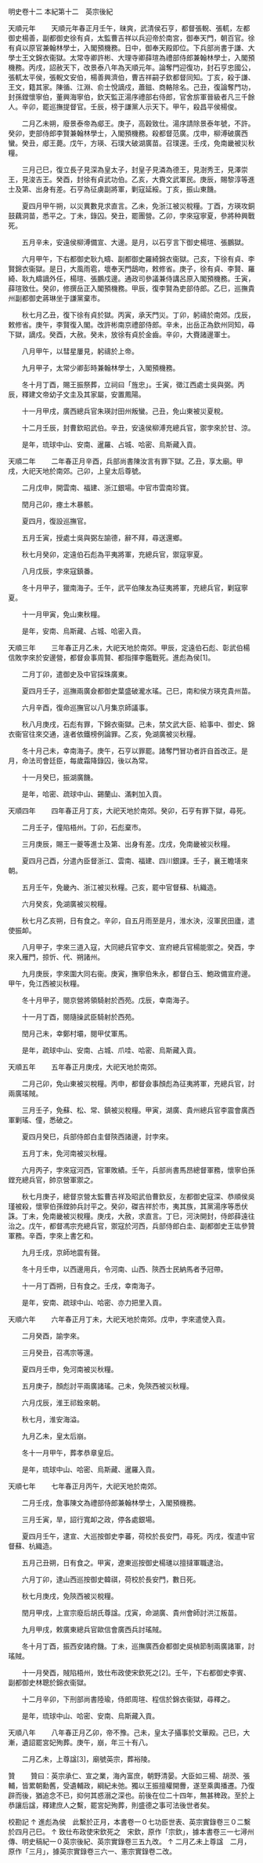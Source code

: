 明史卷十二
本紀第十二　英宗後紀

天順元年
　　天順元年春正月壬午，昧爽，武清侯石亨，都督張輗、張軏，左都御史楊善，副都御史徐有貞，太監曹吉祥以兵迎帝於南宮，御奉天門，朝百官。徐有貞以原官兼翰林學士，入閣預機務。日中，御奉天殿即位。下兵部尚書于謙、大學士王文錦衣衞獄。太常寺卿許彬、大理寺卿薛瑄為禮部侍郎兼翰林學士，入閣預機務。丙戌，詔赦天下，改景泰八年為天順元年。論奪門迎復功，封石亨忠國公，張軏太平侯，張輗文安伯，楊善興濟伯，曹吉祥嗣子欽都督同知。丁亥，殺于謙、王文，籍其家。陳循、江淵、俞士悅謫戍，蕭鎡、商輅除名。己丑，復論奪門功，封孫鏜懷寧伯，董興海寧伯，欽天監正湯序禮部右侍郎，官舍旂軍晉級者凡三千餘人。辛卯，罷巡撫提督官。壬辰，榜于謙黨人示天下。甲午，殺昌平侯楊俊。

　　二月乙未朔，廢景泰帝為郕王。庚子，高穀致仕。湯序請除景泰年號，不許。癸卯，吏部侍郎李賢兼翰林學士，入閣預機務。殺都督范廣。戊申，柳溥破廣西蠻。癸丑，郕王薨。戊午，方瑛、石璞大破湖廣苗。召璞還。壬戌，免南畿被災秋糧。

　　三月己巳，復立長子見深為皇太子，封皇子見潾為德王，見澍秀王，見澤崇王，見浚吉王。癸酉，封徐有貞武功伯。乙亥，大賚文武軍民。庚辰，賜黎淳等進士及第、出身有差。石亨為征虜副將軍，剿寇延綏。丁亥，振山東饑。

　　夏四月甲午朔，以災異數見求直言。乙未，免浙江被災稅糧。丁酉，方瑛攻銅鼓藕洞苗，悉平之。丁未，錄囚。癸丑，罷團營。乙卯，孛來寇寧夏，參將种興戰死。

　　五月辛未，安遠侯柳溥備宣、大邊。是月，以石亨言下御史楊瑄、張鵬獄。

　　六月甲午，下右都御史耿九疇、副都御史羅綺錦衣衞獄。己亥，下徐有貞、李賢錦衣衞獄。是日，大風雨雹，壞奉天門鴟吻，敕修省。庚子，徐有貞、李賢、羅綺、耿九疇謫外任，楊瑄、張鵬戍邊。通政司參議兼侍講呂原入閣預機務。壬寅，薛瑄致仕。癸卯，修撰岳正入閣預機務。甲辰，復李賢為吏部侍郎。乙巳，巡撫貴州副都御史蔣琳坐于謙黨棄市。

　　秋七月乙丑，復下徐有貞於獄。丙寅，承天門災。丁卯，躬禱於南郊。戊辰，敕修省。庚午，李賢復入閣。改許彬南京禮部侍郎。辛未，出岳正為欽州同知，尋下獄，謫戍。癸酉，大赦。癸未，放徐有貞於金齒。辛卯，大賚諸邊軍士。

　　八月甲午，以彗星屢見，躬禱於上帝。

　　九月甲子，太常少卿彭時兼翰林學士，入閣預機務。

　　冬十月丁酉，賜王振祭葬，立祠曰「旌忠」。壬寅，徵江西處士吳與弼。丙辰，釋建文帝幼子文圭及其家屬，安置鳳陽。

　　十一月甲戌，廣西總兵官朱瑛討田州叛蠻。己丑，免山東被災夏稅。

　　十二月壬辰，封曹欽昭武伯。辛丑，安遠侯柳溥充總兵官，禦孛來於甘、涼。

　　是年，琉球中山、安南、暹羅、占城、哈密、烏斯藏入貢。

天順二年
　　二年春正月辛酉，兵部尚書陳汝言有罪下獄。乙丑，享太廟。甲戌，大祀天地於南郊。己卯，上皇太后尊號。

　　二月戊申，開雲南、福建、浙江銀場。中官市雲南珍寶。

　　閏月己卯，瘞土木暴骸。

　　夏四月，復設巡撫官。

　　五月壬寅，授處士吳與弼左諭德，辭不拜，尋送還鄉。

　　秋七月癸卯，定遠伯石彪為平夷將軍，充總兵官，禦寇寧夏。

　　八月戊辰，孛來寇鎮番。

　　冬十月甲子，獵南海子。壬午，武平伯陳友為征夷將軍，充總兵官，剿寇寧夏。

　　十一月甲寅，免山東秋糧。

　　是年，安南、烏斯藏、占城、哈密入貢。

天順三年
　　三年春正月乙未，大祀天地於南郊。甲辰，定遠伯石彪、彰武伯楊信敗孛來於安邊營，都督僉事周賢、都指揮李鑑戰死。進彪為侯[1]。

　　二月丁卯，遣御史及中官採珠廣東。

　　夏四月壬子，巡撫兩廣僉都御史葉盛破瀧水瑤。己巳，南和侯方瑛克貴州苗。

　　六月辛酉，復命巡撫官以八月集京師議事。

　　秋八月庚戌，石彪有罪，下錦衣衞獄。己未，禁文武大臣、給事中、御史、錦衣衞官往來交通，違者依鐵榜例論罪。乙亥，免湖廣被災秋糧。

　　冬十月己未，幸南海子。庚午，石亨以罪罷。諸奪門冒功者許自首改正。是月，命法司會廷臣，每歲霜降錄囚，後以為常。

　　十一月癸巳，振湖廣饑。

　　是年，哈密、疏球中山、錫蘭山、滿剌加入貢。

天順四年
　　四年春正月丁亥，大祀天地於南郊。癸卯，石亨有罪下獄，尋死。

　　二月壬子，僮陷梧州。丁卯，石彪棄市。

　　三月庚辰，賜王一夔等進士及第、出身有差。戊戌，免南畿被災秋糧。

　　夏四月己酉，分遣內臣督浙江、雲南、福建、四川銀課。壬子，襄王瞻墡來朝。

　　五月壬午，免畿內、浙江被災秋糧。己亥，罷中官督蘇、杭織造。

　　六月癸亥，免湖廣被災稅糧。

　　秋七月乙亥朔，日有食之。辛卯，自五月雨至是月，淮水決，沒軍民田廬，遣使振卹。

　　八月甲子，孛來三道入寇，大同總兵官李文、宣府總兵官楊能禦之。癸酉，孛來入雁門，掠忻、代、朔諸州。

　　九月庚辰，孛來圍大同右衞。庚寅，撫寧伯朱永，都督白玉、鮑政備宣府邊。甲午，免江西被災秋糧。

　　冬十月甲子，閱京營將領騎射於西苑。戊辰，幸南海子。

　　十一月丁酉，閱隨操武臣騎射於西苑。

　　閏月己未，幸鄭村壩，閱甲仗軍馬。

　　是年，疏球中山、安南、占城、爪哇、哈密、烏斯藏入貢。

天順五年
　　五年春正月庚戌，大祀天地於南郊。

　　二月己卯，免山東被災稅糧。丙申，都督僉事顏彪為征夷將軍，充總兵官，討兩廣瑤賊。

　　三月壬子，免蘇、松、常、鎮被災稅糧。甲寅，湖廣、貴州總兵官李震會廣西軍剿瑤、僮，悉破之。

　　夏四月癸巳，兵部侍郎白圭督陝西諸邊，討孛來。

　　五月丁未，免河南被災秋糧。

　　六月丙子，孛來寇河西，官軍敗績。壬午，兵部尚書馬昂總督軍務，懷寧伯孫鏜充總兵官，帥京營軍禦之。

　　秋七月庚子，總督京營太監曹吉祥及昭武伯曹欽反，左都御史寇深、恭順侯吳瑾被殺，懷寧伯孫鏜帥兵討平之。癸卯，磔吉祥於市，夷其族，其黨湯序等悉伏誅。丁未，免南畿被災稅糧。庚戌，大赦，求直言。丁巳，河決開封，侍郎薛遠往治之。戊午，都督馮宗充總兵官，禦寇於河西，兵部侍郎白圭、副都御史王竑參贊軍務。辛酉，孛來上書乞和。

　　九月壬戌，京師地震有聲。

　　冬十月壬申，以西邊用兵，令河南、山西、陝西士民納馬者予冠帶。

　　十一月丁酉朔，日有食之。壬戌，幸南海子。

　　是年，安南、疏球中山、哈密、亦力把里入貢。

天順六年
　　六年春正月丁未，大祀天地於南郊。戊申，孛來遣使入貢。

　　二月癸酉，諭孛來。

　　三月癸丑，召馮宗等還。

　　夏四月壬申，免河南被災秋糧。

　　五月庚子，顏彪討平兩廣諸瑤。己未，免陝西被災秋糧。

　　六月戊辰，淮王祁銓來朝。

　　秋七月，淮安海溢。

　　九月乙未，皇太后崩。

　　冬十一月甲午，葬孝恭章皇后。

　　是年，琉球中山、哈密、烏斯藏、暹羅入貢。

天順七年
　　七年春正月丙午，大祀天地於南郊。

　　二月壬戌，詹事陳文為禮部侍郎兼翰林學士，入閣預機務。

　　三月壬寅，旱，詔行寬卹之政，停各處銀場。

　　夏四月壬午，逮宣、大巡按御史李蕃，荷校於長安門，尋死。丙戌，復遣中官督蘇、杭織造。

　　五月己丑朔，日有食之。甲寅，遼東巡按御史楊璡以擅撻軍職逮治。

　　六月丁卯，逮山西巡按御史韓祺，荷校於長安門，數日死。

　　秋七月庚戌，免陝西被災稅糧。

　　閏月甲戌，上宣宗廢后胡氏尊諡。戊寅，命湖廣、貴州會師討洪江叛苗。

　　九月甲戌，敕廣東總兵官歐信會廣西兵討瑤賊。

　　冬十月丁酉，振西安諸府饑。丁未，巡撫廣西僉都御史吳楨節制兩廣諸軍，討瑤賊。

　　十一月癸酉，賊陷梧州，致仕布政使宋欽死之[2]。壬午，下右都御史李賓、副都御史林聰於錦衣衞獄。

　　十二月辛卯，下刑部尚書陸瑜，侍郎周瑄、程信於錦衣衞獄，尋釋之。

　　是年，琉球中山、哈密、安南、烏斯藏入貢。

天順八年
　　八年春正月乙卯，帝不豫。己未，皇太子攝事於文華殿。己巳，大漸，遺詔罷宮妃殉葬。庚午，崩，年三十有八。

　　二月乙未，上尊諡[3]，廟號英宗，葬裕陵。

贊
　　贊曰：英宗承仁、宣之業，海內富庶，朝野清晏。大臣如三楊、胡濙、張輔，皆累朝勳舊，受遺輔政，綱紀未弛。獨以王振擅權開釁，遂至乘輿播遷。乃復辟而後，猶追念不已，抑何其惑溺之深也。前後在位二十四年，無甚稗政。至於上恭讓后諡，釋建庶人之繫，罷宮妃殉葬，則盛德之事可法後世者矣。

校勘記
↑ 進彪為侯　此繫於正月，本書卷一０七功臣世表、英宗實錄卷三０二繫於四月己巳。
↑ 致仕布政使宋欽死之　宋欽，原作「宗欽」，據本書卷三一七潯州傳、明史稿紀一０英宗後紀、英宗實錄卷三五九改。
↑ 二月乙未上尊諡　二月，原作「三月」，據英宗實錄卷三六一、憲宗實錄卷二改。
